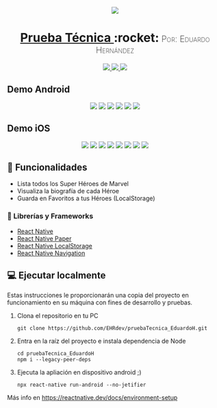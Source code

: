 <!-- Logo -->
<p align="center">
  <a href="https://github.com/EHRdev/pruebaTecnica_EduardoH">
    <img src="https://user-images.githubusercontent.com/40396000/159297613-3db5f63c-3780-4c95-b16e-b2293657cbf7.png">
  </a>

<!-- Name -->
<h1 align="center">
  <a href="https://github.com/EHRdev/YouDownloader">Prueba Técnica </a>:rocket:<span style="font-variant-caps: petite-caps;font-size: 20px;font-weight: 200;"> Por: Eduardo Hernández </span>
</h1>

<!-- Badges -->
<p align="center">
  <a href="https://reactnative.dev/">
    <img src="https://img.shields.io/badge/reactnative-FrameWork-purple?style=for-the-badge&logo=react">
  </a>
  <a href="https://reactnative.dev/">
    <img src="https://img.shields.io/badge/app-android-%231bb081?style=for-the-badge&logo=android">
  </a>
  <a href="https://reactnative.dev/">
    <img src="https://img.shields.io/badge/app-iOS-blue?style=for-the-badge&logo=apple">
  </a>
</p>

<!-- Screens Android -->

## Demo Android

<p align="center">
  <img src="https://user-images.githubusercontent.com/40396000/159289156-1b3211d4-02f5-4444-b1c8-762761fe631f.jpg">
  <img src="https://user-images.githubusercontent.com/40396000/159289158-3794f067-2ed1-4af5-995d-fe1fd8e6931b.jpg">
  <img src="https://user-images.githubusercontent.com/40396000/159289161-e7bafac7-e3a6-4a5f-80f3-d5420707c8eb.jpg">
  <img src="https://user-images.githubusercontent.com/40396000/159289164-ff8fbdcb-24ca-4d2b-a528-c2f9549f87d3.jpg">
  <img src="https://user-images.githubusercontent.com/40396000/159289166-f7d57445-1a6c-4e2d-88e0-7af2ce6353a4.jpg">
  <img src="https://user-images.githubusercontent.com/40396000/159289667-355bc573-fc60-49e6-9983-255b6cd95487.jpg">

</p>

<!-- Screens iOs -->

## Demo iOS

<p align="center">
  <img src="https://user-images.githubusercontent.com/40396000/140002137-951909b9-5099-427c-8c35-a4268a5157c9.PNG">
  <img src="https://user-images.githubusercontent.com/40396000/140002138-0dae39b4-4204-45c8-bd61-940fe909f5da.PNG">
  <img src="https://user-images.githubusercontent.com/40396000/140002139-b92d35e4-7a31-4963-8e84-d4419b1dc324.PNG">
  <img src="https://user-images.githubusercontent.com/40396000/140002141-4f210e8a-f37a-4c24-8cda-03e8f01b40b0.PNG">
  <img src="https://user-images.githubusercontent.com/40396000/140002142-07df91e4-03f2-4578-80c7-a4e50d1a19ee.PNG">
  <img src="https://user-images.githubusercontent.com/40396000/140002144-b5fac103-cbb1-436b-bde0-f12296e1b6cc.PNG">
  <img src="https://user-images.githubusercontent.com/40396000/140002145-5657d386-6b86-431e-ab55-6e2c702caf15.PNG">
  <img src="https://user-images.githubusercontent.com/40396000/140002146-1a49c9ca-fc65-46b3-bae3-ba40fe21266c.PNG">
</p>

## 🌟 Funcionalidades

- Lista todos los Super Héroes de Marvel
- Visualiza la biografía de cada Héroe
- Guarda en Favoritos a tus Héroes (LocalStorage)

### 💎 Librerías y Frameworks
- [React Native](https://reactnative.dev)
- [React Native Paper](https://callstack.github.io/react-native-paper)
- [React Native LocalStorage](https://github.com/react-native-async-storage/async-storage)
- [React Native Navigation](https://reactnavigation.org/docs/getting-started)

## 💻 Ejecutar localmente

Estas instrucciones le proporcionarán una copia del proyecto en funcionamiento en su máquina con fines de desarrollo y pruebas.

1. Clona el repositorio en tu PC

    ```
    git clone https://github.com/EHRdev/pruebaTecnica_EduardoH.git
    ```

2.  Entra en la raíz del proyecto e instala dependencia de Node

    ```
    cd pruebaTecnica_EduardoH
    npm i --legacy-peer-deps
    ```

3.  Ejecuta la apliación en dispositivo android ;)

    ```
    npx react-native run-android --no-jetifier
    ```

Más info en https://reactnative.dev/docs/environment-setup 
